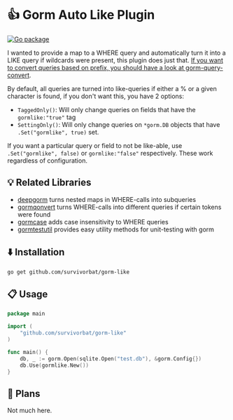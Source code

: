 # 👍 Gorm Auto Like Plugin

[![Go package](https://github.com/survivorbat/gorm-like/actions/workflows/test.yaml/badge.svg)](https://github.com/survivorbat/gorm-like/actions/workflows/test.yaml)

I wanted to provide a map to a WHERE query and automatically turn it into a LIKE query if wildcards were present, this
plugin does just that. [If you want to convert queries based on prefix, you should have a look at gorm-query-convert](https://github.com/survivorbat/gorm-query-convert).

By default, all queries are turned into like-queries if either a % or a given character is found, if you don't want this,
you have 2 options:

- `TaggedOnly()`: Will only change queries on fields that have the `gormlike:"true"` tag
- `SettingOnly()`: Will only change queries on `*gorm.DB` objects that have `.Set("gormlike", true)` set.

If you want a particular query or field to not be like-able, use `.Set("gormlike", false)` or `gormlike:"false"` respectively. These work
regardless of configuration.

## 💡 Related Libraries

- [deepgorm](https://github.com/survivorbat/gorm-deep-filtering) turns nested maps in WHERE-calls into subqueries
- [gormqonvert](https://github.com/survivorbat/gorm-query-convert) turns WHERE-calls into different queries if certain tokens were found
- [gormcase](https://github.com/survivorbat/gorm-case) adds case insensitivity to WHERE queries
- [gormtestutil](https://github.com/ing-bank/gormtestutil) provides easy utility methods for unit-testing with gorm

## ⬇️ Installation

`go get github.com/survivorbat/gorm-like`

## 📋 Usage

```go
package main

import (
    "github.com/survivorbat/gorm-like"
)

func main() {
	db, _ := gorm.Open(sqlite.Open("test.db"), &gorm.Config{})
	db.Use(gormlike.New())
}

```

## 🔭 Plans

Not much here.
